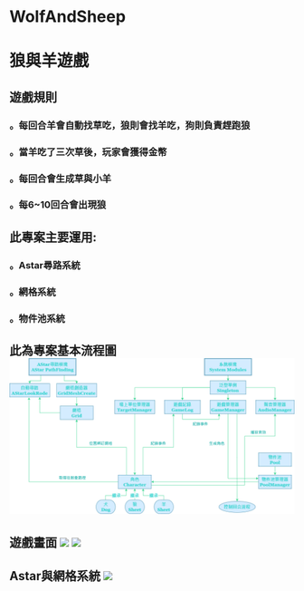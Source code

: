# WolfAndSheep


<h1>狼與羊遊戲  
  
<h2>遊戲規則  
<h3>。每回合羊會自動找草吃，狼則會找羊吃，狗則負責趕跑狼  
<h3>。當羊吃了三次草後，玩家會獲得金幣  
<h3>。每回合會生成草與小羊  
<h3>。每6~10回合會出現狼  
  
<h2>此專案主要運用:  
<h3>。Astar尋路系統  
<h3>。網格系統  
<h3>。物件池系統  
  
<h2>此為專案基本流程圖  
  
<img src="https://github.com/silent717120/WolfAndSheep/blob/main/Introduce/System.png">  
  
<h2>遊戲畫面  
  
<img src="https://github.com/silent717120/WolfAndSheep/blob/main/Introduce/In1.png">  
<img src="https://github.com/silent717120/WolfAndSheep/blob/main/Introduce/In2.png">  

<h2>Astar與網格系統  
<img src="https://github.com/silent717120/WolfAndSheep/blob/main/Introduce/In3.png">  
